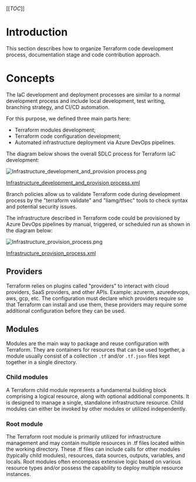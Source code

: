 [[_TOC_]]

# Introduction


This section describes how to organize Terraform code development process, documentation stage and code contribution approach.


# Concepts


The IaC development and deployment processes are similar to a normal development process and include local development, test writing, branching strategy, and CI/CD automation.

For this purpose, we defined three main parts here:

- Terraform modules development;
- Terraform code configuration development;
- Automated infrastructure deployment via Azure DevOps pipelines.

The diagram below shows the overall SDLC process for Terraform IaC development:

![Infrastructure_development_and_provision process.png](/.attachments/Infrastructure_development_and_provision%20process-3543d79e-7206-4d0e-bd08-e15879687127.png)

[Infrastructure_development_and_provision process.xml](/.attachments/Infrastructure_development_and_provision%20process-a563cfe0-3a6e-43e9-9e0e-1b4b2a202de8.xml)

Branch policies allow us to validate Terraform code during development process by the "terraform validate" and "liamg/tfsec" tools to check syntax and potential security issues.

The infrastructure described in Terraform code could be provisioned by Azure DevOps pipelines by manual, triggered, or scheduled run as shown in the diagram below:

![Infrastructure_provision_process.png](/.attachments/Infrastructure_provision_process-09b6ac6f-ce3a-4957-9466-3fffa6c5aafd.png)

[Infrastructure_provision_process.xml](/.attachments/Infrastructure_provision_process-7e7298fb-2adf-4426-ada8-2a2305294453.xml)


## Providers


Terraform relies on plugins called "providers" to interact with cloud providers, SaaS providers, and other APIs. Example: azurerm, azuredevops, aws, gcp, etc.
The configuration must declare which providers require so that Terraform can install and use them, these providers may require some additional configuration before they can be used.


## Modules


Modules are the main way to package and reuse configuration with Terraform. They are containers for resources that can be used together, a module usually consist of a collection `.tf` and/or `.tf.json` files kept together in a single directory.


### Child modules


A Terraform child module represents a fundamental building block comprising a logical resource, along with optional additional components. It is designed to manage a single, standalone infrastructure resource. Child modules can either be invoked by other modules or utilized independently.


### Root module


The Terraform root module is primarily utilized for infrastructure management and may contain multiple resources in .tf files located within the working directory. These .tf files can include calls for other modules (typically child modules), resources, data sources, outputs, variables, and locals. Root modules often encompass extensive logic based on various resource types and/or possess the capability to deploy multiple resource instances.